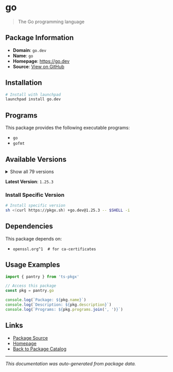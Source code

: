 # go

> The Go programming language

## Package Information

- **Domain**: `go.dev`
- **Name**: `go`
- **Homepage**: https://go.dev
- **Source**: [View on GitHub](https://github.com/pkgxdev/pantry/tree/main/projects/go.dev/package.yml)

## Installation

```bash
# Install with launchpad
launchpad install go.dev
```

## Programs

This package provides the following executable programs:

- `go`
- `gofmt`

## Available Versions

<details>
<summary>Show all 79 versions</summary>

- `1.25.3`, `1.25.2`, `1.25.1`, `1.25.0`, `1.24.9`
- `1.24.8`, `1.24.7`, `1.24.6`, `1.24.5`, `1.24.4`
- `1.24.3`, `1.24.2`, `1.24.1`, `1.24.0`, `1.23.12`
- `1.23.11`, `1.23.10`, `1.23.9`, `1.23.8`, `1.23.7`
- `1.23.6`, `1.23.5`, `1.23.4`, `1.23.3`, `1.23.2`
- `1.23.1`, `1.23.0`, `1.22.12`, `1.22.11`, `1.22.10`
- `1.22.9`, `1.22.8`, `1.22.7`, `1.22.6`, `1.22.5`
- `1.22.4`, `1.22.3`, `1.22.2`, `1.22.1`, `1.22.0`
- `1.21.13`, `1.21.12`, `1.21.11`, `1.21.10`, `1.21.8`
- `1.21.7`, `1.21.6`, `1.21.5`, `1.21.4`, `1.21.3`
- `1.21.2`, `1.21.1`, `1.21.0`, `1.20.14`, `1.20.13`
- `1.20.12`, `1.20.11`, `1.20.10`, `1.20.9`, `1.20.8`
- `1.20.7`, `1.20.6`, `1.20.5`, `1.20.4`, `1.20.3`
- `1.20.2`, `1.20.1`, `1.19.12`, `1.19.11`, `1.19.10`
- `1.19.9`, `1.19.8`, `1.19.5`, `1.19.4`, `1.19.3`
- `1.19.2`, `1.18.10`, `1.17.13`, `1.16.15`

</details>

**Latest Version**: `1.25.3`

### Install Specific Version

```bash
# Install specific version
sh <(curl https://pkgx.sh) +go.dev@1.25.3 -- $SHELL -i
```

## Dependencies

This package depends on:

- `openssl.org^1  # for ca-certificates`

## Usage Examples

```typescript
import { pantry } from 'ts-pkgx'

// Access this package
const pkg = pantry.go

console.log(`Package: ${pkg.name}`)
console.log(`Description: ${pkg.description}`)
console.log(`Programs: ${pkg.programs.join(', ')}`)
```

## Links

- [Package Source](https://github.com/pkgxdev/pantry/tree/main/projects/go.dev/package.yml)
- [Homepage](https://go.dev)
- [Back to Package Catalog](../../package-catalog.md)

---

*This documentation was auto-generated from package data.*
